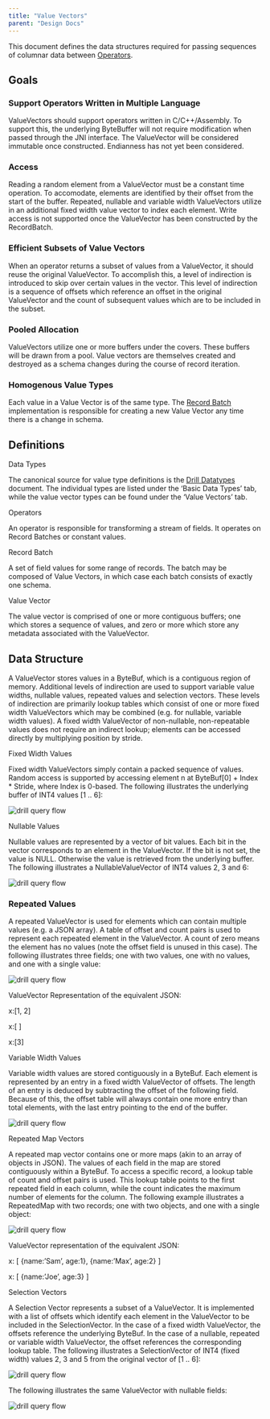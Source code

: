 ```yaml
---
title: "Value Vectors"
parent: "Design Docs"
---
```

This document defines the data structures required for passing sequences of
columnar data between [Operators](https://docs.google.com/a/maprtech.com/document/d/1zaxkcrK9mYyfpGwX1kAV80z0PCi8abefL45zOzb97dI/edit#bookmark=id.iip15ful18mm).

## Goals

### Support Operators Written in Multiple Language

ValueVectors should support operators written in C/C++/Assembly. To support
this, the underlying ByteBuffer will not require modification when passed
through the JNI interface. The ValueVector will be considered immutable once
constructed. Endianness has not yet been considered.

### Access

Reading a random element from a ValueVector must be a constant time operation.
To accomodate, elements are identified by their offset from the start of the
buffer. Repeated, nullable and variable width ValueVectors utilize in an
additional fixed width value vector to index each element. Write access is not
supported once the ValueVector has been constructed by the RecordBatch.

### Efficient Subsets of Value Vectors

When an operator returns a subset of values from a ValueVector, it should
reuse the original ValueVector. To accomplish this, a level of indirection is
introduced to skip over certain values in the vector. This level of
indirection is a sequence of offsets which reference an offset in the original
ValueVector and the count of subsequent values which are to be included in the
subset.

### Pooled Allocation

ValueVectors utilize one or more buffers under the covers. These buffers will
be drawn from a pool. Value vectors are themselves created and destroyed as a
schema changes during the course of record iteration.

### Homogenous Value Types

Each value in a Value Vector is of the same type. The [Record Batch](https://docs.google.com/a/maprtech.com/document/d/1zaxkcrK9mYyfpGwX1kAV80z0PCi8abefL45zOzb97dI/edit#bookmark=kix.s2xuoqnr8obe) implementation is responsible for
creating a new Value Vector any time there is a change in schema.

## Definitions

Data Types

The canonical source for value type definitions is the [Drill
Datatypes](http://bit.ly/15JO9bC) document. The individual types are listed
under the ‘Basic Data Types’ tab, while the value vector types can be found
under the ‘Value Vectors’ tab.

Operators

An operator is responsible for transforming a stream of fields. It operates on
Record Batches or constant values.

Record Batch

A set of field values for some range of records. The batch may be composed of
Value Vectors, in which case each batch consists of exactly one schema.

Value Vector

The value vector is comprised of one or more contiguous buffers; one which
stores a sequence of values, and zero or more which store any metadata
associated with the ValueVector.

## Data Structure

A ValueVector stores values in a ByteBuf, which is a contiguous region of
memory. Additional levels of indirection are used to support variable value
widths, nullable values, repeated values and selection vectors. These levels
of indirection are primarily lookup tables which consist of one or more fixed
width ValueVectors which may be combined (e.g. for nullable, variable width
values). A fixed width ValueVector of non-nullable, non-repeatable values does
not require an indirect lookup; elements can be accessed directly by
multiplying position by stride.

Fixed Width Values

Fixed width ValueVectors simply contain a packed sequence of values. Random
access is supported by accessing element n at ByteBuf[0] + Index * Stride,
where Index is 0-based. The following illustrates the underlying buffer of
INT4 values [1 .. 6]:

![drill query flow](/docs/img/value1.png)

Nullable Values

Nullable values are represented by a vector of bit values. Each bit in the
vector corresponds to an element in the ValueVector. If the bit is not set,
the value is NULL. Otherwise the value is retrieved from the underlying
buffer. The following illustrates a NullableValueVector of INT4 values 2, 3
and 6:

![drill query flow](/docs/img/value2.png)
  
### Repeated Values

A repeated ValueVector is used for elements which can contain multiple values
(e.g. a JSON array). A table of offset and count pairs is used to represent
each repeated element in the ValueVector. A count of zero means the element
has no values (note the offset field is unused in this case). The following
illustrates three fields; one with two values, one with no values, and one
with a single value:

![drill query flow](/docs/img/value3.png)

ValueVector Representation of the equivalent JSON:

x:[1, 2]

x:[ ]

x:[3]

Variable Width Values

Variable width values are stored contiguously in a ByteBuf. Each element is
represented by an entry in a fixed width ValueVector of offsets. The length of
an entry is deduced by subtracting the offset of the following field. Because
of this, the offset table will always contain one more entry than total
elements, with the last entry pointing to the end of the buffer.

![drill query flow](/docs/img/value4.png)  

Repeated Map Vectors

A repeated map vector contains one or more maps (akin to an array of objects
in JSON). The values of each field in the map are stored contiguously within a
ByteBuf. To access a specific record, a lookup table of count and offset pairs
is used. This lookup table points to the first repeated field in each column,
while the count indicates the maximum number of elements for the column. The
following example illustrates a RepeatedMap with two records; one with two
objects, and one with a single object:

![drill query flow](/docs/img/value5.png)

ValueVector representation of the equivalent JSON:

x: [ {name:’Sam’, age:1}, {name:’Max’, age:2} ]

x: [ {name:’Joe’, age:3} ]

Selection Vectors

A Selection Vector represents a subset of a ValueVector. It is implemented
with a list of offsets which identify each element in the ValueVector to be
included in the SelectionVector. In the case of a fixed width ValueVector, the
offsets reference the underlying ByteBuf. In the case of a nullable, repeated
or variable width ValueVector, the offset references the corresponding lookup
table. The following illustrates a SelectionVector of INT4 (fixed width)
values 2, 3 and 5 from the original vector of [1 .. 6]:

![drill query flow](/docs/img/value6.png)

The following illustrates the same ValueVector with nullable fields:

![drill query flow](/docs/img/value7.png)


